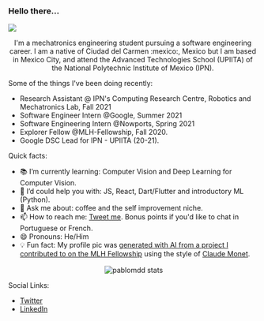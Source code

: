 ### Hello there...
![](https://komarev.com/ghpvc/?username=pablomdd)
<p align="center">I'm a mechatronics engineering student pursuing a software engineering career. I am a native of Ciudad del Carmen :mexico:, Mexico but I am based in Mexico City, and attend the Advanced Technologies School (UPIITA) of the National Polytechnic Institute of Mexico (IPN).</p>

Some of the things I've been doing recently:

- Research Assistant @ IPN's Computing Research Centre, Robotics and Mechatronics Lab, Fall 2021
- Software Engineer Intern @Google, Summer 2021
- Software Engineering Intern @Nowports, Spring 2021
- Explorer Fellow @MLH-Fellowship, Fall 2020.
- Google DSC Lead for IPN - UPIITA (20-21).

Quick facts:
- 📚 I’m currently learning: Computer Vision and Deep Learning for Computer Vision.
- 🤔 I’d could help you with: JS, React, Dart/Flutter and introductory ML (Python).
- 💬 Ask me about: coffee and the self improvement niche.
- 📫 How to reach me: <a href="https://twitter.com/Pablo_MDD">Tweet me</a>. Bonus points if you'd like to chat in Portuguese or French.
- 😄 Pronouns: He/Him
- 💡 Fun fact: My profile pic was [generated with AI from a project I contributed to on the MLH Fellowship](https://github.com/MLH-Fellowship/neuro-art) using the style of [Claude Monet](https://www.wikiart.org/es/claude-monet).
<p style="text-align:center;">&nbsp;<img align="center" src="https://github-readme-stats.vercel.app/api?username=pablomdd&show_icons=true" alt="pablomdd stats" /></p>

Social Links:
- <a href="https://twitter.com/Pablo_MDD">Twitter</a>
- <a href="https://www.linkedin.com/in/pablodominguezduran/">LinkedIn</a>
